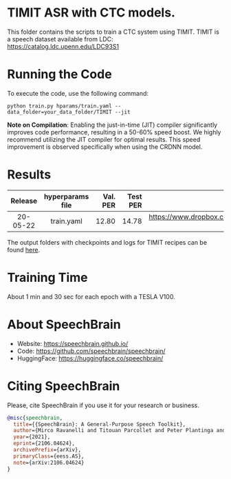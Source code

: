 # TIMIT ASR with CTC models.
This folder contains the scripts to train a CTC system using TIMIT.
TIMIT is a speech dataset available from LDC: https://catalog.ldc.upenn.edu/LDC93S1

# Running the Code

To execute the code, use the following command:

```
python train.py hparams/train.yaml --data_folder=your_data_folder/TIMIT --jit
```

**Note on Compilation**:
Enabling the just-in-time (JIT) compiler significantly improves code performance, resulting in a 50-60% speed boost. We highly recommend utilizing the JIT compiler for optimal results.
This speed improvement is observed specifically when using the CRDNN model.

# Results
| Release | hyperparams file | Val. PER | Test PER | Model link | GPUs |
|:-------------:|:---------------------------:| -----:| -----:| --------:| :-----------:|
| 20-05-22 | train.yaml |  12.80 | 14.78 | https://www.dropbox.com/sh/xjh9qrat7v8ssuq/AAA4inQHBzRcbAeB_I8GSXi_a?dl=0 | 1xV100 16GB |

The output folders with checkpoints and logs for TIMIT recipes can be found [here](https://www.dropbox.com/sh/059jnwdass8v45u/AADTjh5DYdYKuZsgH9HXGx0Sa?dl=0).

# Training Time
About 1 min and 30 sec for each epoch with a TESLA V100.


# **About SpeechBrain**
- Website: https://speechbrain.github.io/
- Code: https://github.com/speechbrain/speechbrain/
- HuggingFace: https://huggingface.co/speechbrain/


# **Citing SpeechBrain**
Please, cite SpeechBrain if you use it for your research or business.

```bibtex
@misc{speechbrain,
  title={{SpeechBrain}: A General-Purpose Speech Toolkit},
  author={Mirco Ravanelli and Titouan Parcollet and Peter Plantinga and Aku Rouhe and Samuele Cornell and Loren Lugosch and Cem Subakan and Nauman Dawalatabad and Abdelwahab Heba and Jianyuan Zhong and Ju-Chieh Chou and Sung-Lin Yeh and Szu-Wei Fu and Chien-Feng Liao and Elena Rastorgueva and François Grondin and William Aris and Hwidong Na and Yan Gao and Renato De Mori and Yoshua Bengio},
  year={2021},
  eprint={2106.04624},
  archivePrefix={arXiv},
  primaryClass={eess.AS},
  note={arXiv:2106.04624}
}
```

